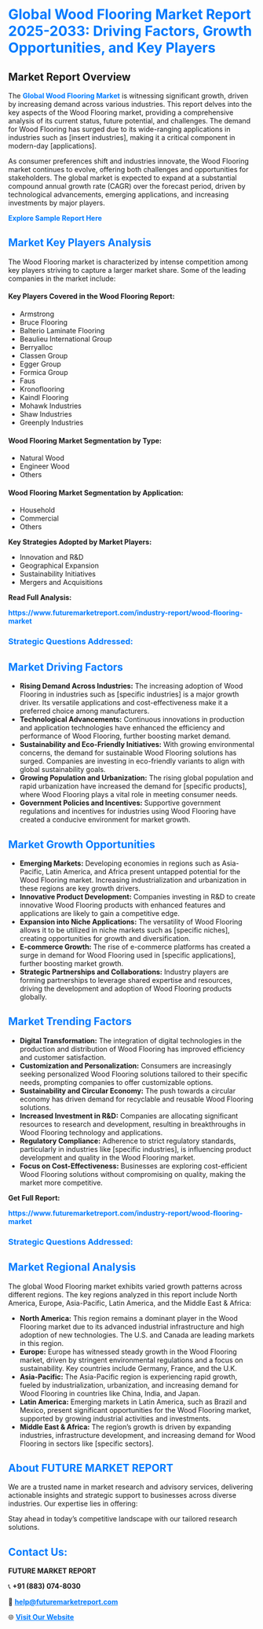 <h1 style="color: #007BFF;">Global Wood Flooring Market Report 2025-2033: Driving Factors, Growth Opportunities, and Key Players</h1>

<section id="overview">
<h2>Market Report Overview</h2>
<p>The <a href="https://www.futuremarketreport.com/industry-report/wood-flooring-market" style="color: #007BFF; text-decoration: none;"><strong>Global Wood Flooring Market</strong></a> is witnessing significant growth, driven by increasing demand across various industries. This report delves into the key aspects of the Wood Flooring market, providing a comprehensive analysis of its current status, future potential, and challenges. The demand for Wood Flooring has surged due to its wide-ranging applications in industries such as [insert industries], making it a critical component in modern-day [applications].</p>
<p>As consumer preferences shift and industries innovate, the Wood Flooring market continues to evolve, offering both challenges and opportunities for stakeholders. The global market is expected to expand at a substantial compound annual growth rate (CAGR) over the forecast period, driven by technological advancements, emerging applications, and increasing investments by major players.</p>
</section>

<section id="overview">
<p><a href="https://www.futuremarketreport.com/request-sample/reportId=105823" style="color: #007BFF; text-decoration: none;"><strong>Explore Sample Report Here</strong></a></p>
</section>

<section id="key-players">
<h2 style="color: #007BFF;">Market Key Players Analysis</h2>
<p>The Wood Flooring market is characterized by intense competition among key players striving to capture a larger market share. Some of the leading companies in the market include:</p>
<h4>Key Players Covered in the Wood Flooring Report:</h4>
<ul><li>Armstrong</li><li>Bruce Flooring</li><li>Balterio Laminate Flooring</li><li>Beaulieu International Group</li><li>Berryalloc</li><li>Classen Group</li><li>Egger Group</li><li>Formica Group</li><li>Faus</li><li>Kronoflooring</li><li>Kaindl Flooring</li><li>Mohawk Industries</li><li>Shaw Industries</li><li>Greenply Industries</li></ul>
<h4>Wood Flooring Market Segmentation by Type:</h4>
<ul><li>Natural Wood</li><li>Engineer Wood</li><li>Others</li></ul>

<h4>Wood Flooring Market Segmentation by Application:</h4>
<ul><li>Household</li><li>Commercial</li><li>Others</li></ul>
<p><strong>Key Strategies Adopted by Market Players:</strong></p>
<ul>
<li>Innovation and R&D</li>
<li>Geographical Expansion</li>
<li>Sustainability Initiatives</li>
<li>Mergers and Acquisitions</li>
</ul>
</section>

<section>
<p><strong>Read Full Analysis: </strong></p><a href="https://www.futuremarketreport.com/industry-report/wood-flooring-market" style="color: #007BFF; text-decoration: none;"><strong>https://www.futuremarketreport.com/industry-report/wood-flooring-market</strong></a>
<h3 style="color: #007BFF;">Strategic Questions Addressed:</h3>
</section>

<section id="driving-factors">
<h2 style="color: #007BFF;">Market Driving Factors</h2>
<ul>
<li><strong>Rising Demand Across Industries:</strong> The increasing adoption of Wood Flooring in industries such as [specific industries] is a major growth driver. Its versatile applications and cost-effectiveness make it a preferred choice among manufacturers.</li>
<li><strong>Technological Advancements:</strong> Continuous innovations in production and application technologies have enhanced the efficiency and performance of Wood Flooring, further boosting market demand.</li>
<li><strong>Sustainability and Eco-Friendly Initiatives:</strong> With growing environmental concerns, the demand for sustainable Wood Flooring solutions has surged. Companies are investing in eco-friendly variants to align with global sustainability goals.</li>
<li><strong>Growing Population and Urbanization:</strong> The rising global population and rapid urbanization have increased the demand for [specific products], where Wood Flooring plays a vital role in meeting consumer needs.</li>
<li><strong>Government Policies and Incentives:</strong> Supportive government regulations and incentives for industries using Wood Flooring have created a conducive environment for market growth.</li>
</ul>
</section>

<section id="growth-opportunities">
<h2 style="color: #007BFF;">Market Growth Opportunities</h2>
<ul>
<li><strong>Emerging Markets:</strong> Developing economies in regions such as Asia-Pacific, Latin America, and Africa present untapped potential for the Wood Flooring market. Increasing industrialization and urbanization in these regions are key growth drivers.</li>
<li><strong>Innovative Product Development:</strong> Companies investing in R&D to create innovative Wood Flooring products with enhanced features and applications are likely to gain a competitive edge.</li>
<li><strong>Expansion into Niche Applications:</strong> The versatility of Wood Flooring allows it to be utilized in niche markets such as [specific niches], creating opportunities for growth and diversification.</li>
<li><strong>E-commerce Growth:</strong> The rise of e-commerce platforms has created a surge in demand for Wood Flooring used in [specific applications], further boosting market growth.</li>
<li><strong>Strategic Partnerships and Collaborations:</strong> Industry players are forming partnerships to leverage shared expertise and resources, driving the development and adoption of Wood Flooring products globally.</li>
</ul>
</section>

<section id="trending-factors">
<h2 style="color: #007BFF;">Market Trending Factors</h2>
<ul>
<li><strong>Digital Transformation:</strong> The integration of digital technologies in the production and distribution of Wood Flooring has improved efficiency and customer satisfaction.</li>
<li><strong>Customization and Personalization:</strong> Consumers are increasingly seeking personalized Wood Flooring solutions tailored to their specific needs, prompting companies to offer customizable options.</li>
<li><strong>Sustainability and Circular Economy:</strong> The push towards a circular economy has driven demand for recyclable and reusable Wood Flooring solutions.</li>
<li><strong>Increased Investment in R&D:</strong> Companies are allocating significant resources to research and development, resulting in breakthroughs in Wood Flooring technology and applications.</li>
<li><strong>Regulatory Compliance:</strong> Adherence to strict regulatory standards, particularly in industries like [specific industries], is influencing product development and quality in the Wood Flooring market.</li>
<li><strong>Focus on Cost-Effectiveness:</strong> Businesses are exploring cost-efficient Wood Flooring solutions without compromising on quality, making the market more competitive.</li>
</ul>
</section>

<section>
<p><strong>Get Full Report: </strong></p><a href="https://www.futuremarketreport.com/industry-report/wood-flooring-market" style="color: #007BFF; text-decoration: none;"><strong>https://www.futuremarketreport.com/industry-report/wood-flooring-market</strong></a>
<h3 style="color: #007BFF;">Strategic Questions Addressed:</h3>
</section>


<section id="regional-analysis">
<h2 style="color: #007BFF;">Market Regional Analysis</h2>
<p>The global Wood Flooring market exhibits varied growth patterns across different regions. The key regions analyzed in this report include North America, Europe, Asia-Pacific, Latin America, and the Middle East & Africa:</p>
<ul>
<li><strong>North America:</strong> This region remains a dominant player in the Wood Flooring market due to its advanced industrial infrastructure and high adoption of new technologies. The U.S. and Canada are leading markets in this region.</li>
<li><strong>Europe:</strong> Europe has witnessed steady growth in the Wood Flooring market, driven by stringent environmental regulations and a focus on sustainability. Key countries include Germany, France, and the U.K.</li>
<li><strong>Asia-Pacific:</strong> The Asia-Pacific region is experiencing rapid growth, fueled by industrialization, urbanization, and increasing demand for Wood Flooring in countries like China, India, and Japan.</li>
<li><strong>Latin America:</strong> Emerging markets in Latin America, such as Brazil and Mexico, present significant opportunities for the Wood Flooring market, supported by growing industrial activities and investments.</li>
<li><strong>Middle East & Africa:</strong> The region’s growth is driven by expanding industries, infrastructure development, and increasing demand for Wood Flooring in sectors like [specific sectors].</li>
</ul>
</section>

<footer>
<h2 style="color: #007BFF;">About FUTURE MARKET REPORT</h2>
<p>We are a trusted name in market research and advisory services, delivering actionable insights and strategic support to businesses across diverse industries. Our expertise lies in offering:</p>

<p>Stay ahead in today’s competitive landscape with our tailored research solutions.</p>

<h2 style="color: #007BFF;">Contact Us:</h2>
<p><strong>FUTURE MARKET REPORT</strong></p>
<p>📞 <strong>+91 (883) 074-8030</strong></p>
<p>📧 <strong><a href="mailto:help@futuremarketreport.com" style="color: #007BFF;">help@futuremarketreport.com</a></strong></p>
<p>🌐 <strong><a href="https://www.futuremarketreport.com/" style="color: #007BFF;">Visit Our Website</a></strong></p>
</footer>